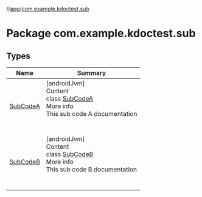 //[app](../../index.md)/[com.example.kdoctest.sub](index.md)



# Package com.example.kdoctest.sub  


## Types  
  
|  Name |  Summary | 
|---|---|
| <a name="com.example.kdoctest.sub/SubCodeA///PointingToDeclaration/"></a>[SubCodeA](-sub-code-a/index.md)| <a name="com.example.kdoctest.sub/SubCodeA///PointingToDeclaration/"></a>[androidJvm]  <br>Content  <br>class [SubCodeA](-sub-code-a/index.md)  <br>More info  <br>This sub code A documentation  <br><br><br>|
| <a name="com.example.kdoctest.sub/SubCodeB///PointingToDeclaration/"></a>[SubCodeB](-sub-code-b/index.md)| <a name="com.example.kdoctest.sub/SubCodeB///PointingToDeclaration/"></a>[androidJvm]  <br>Content  <br>class [SubCodeB](-sub-code-b/index.md)  <br>More info  <br>This sub code B documentation  <br><br><br>|

